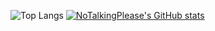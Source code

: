 ![Top Langs](https://github-readme-stats.vercel.app/api/top-langs/?username=NoTalkingPlease&layout=compact)
[![NoTalkingPlease's GitHub stats](https://github-readme-stats.vercel.app/api?username=NoTalkingPlease&theme=transparent)](https://github.com/anuraghazra/github-readme-stats)
